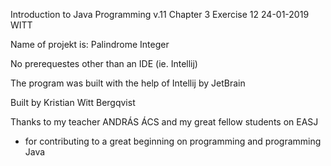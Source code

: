 Introduction to Java Programming v.11 
Chapter 3
Exercise 12
24-01-2019
WITT

Name of projekt is: Palindrome Integer

No prerequestes other than an IDE (ie. Intellij)

The program was built with the help of Intellij by JetBrain

Built by Kristian Witt Bergqvist

Thanks to my teacher ANDRÁS ÁCS and my great fellow students on EASJ
- for contributing to a great beginning on programming and programming Java
